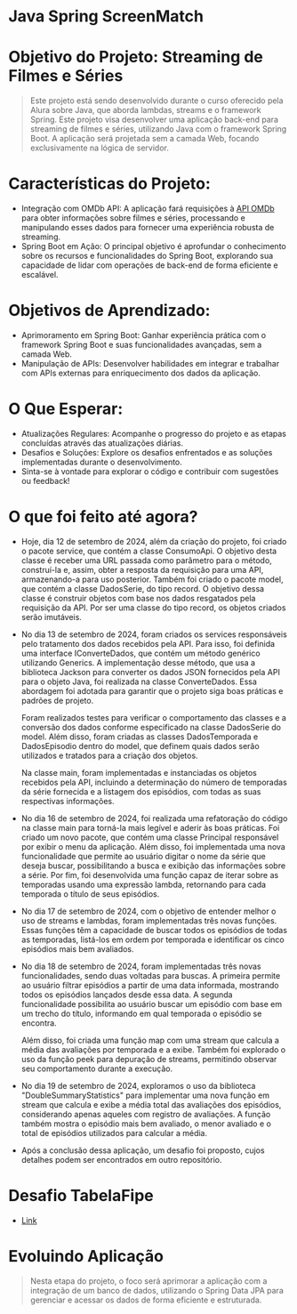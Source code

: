 # Java Spring ScreenMatch

# Objetivo do Projeto: Streaming de Filmes e Séries
> Este projeto está sendo desenvolvido durante o curso oferecido pela Alura sobre Java, que aborda lambdas, streams e o framework Spring.
> Este projeto visa desenvolver uma aplicação back-end para streaming de filmes e séries, utilizando Java com o framework Spring Boot. A aplicação será projetada sem a camada Web, focando exclusivamente na lógica de servidor.

# Características do Projeto:
- Integração com OMDb API: A aplicação fará requisições à [API OMDb](https://www.omdbapi.com/) para obter informações sobre filmes e séries, processando e manipulando esses dados para fornecer uma experiência robusta de streaming.
- Spring Boot em Ação: O principal objetivo é aprofundar o conhecimento sobre os recursos e funcionalidades do Spring Boot, explorando sua capacidade de lidar com operações de back-end de forma eficiente e escalável.
# Objetivos de Aprendizado:
- Aprimoramento em Spring Boot: Ganhar experiência prática com o framework Spring Boot e suas funcionalidades avançadas, sem a camada Web.
- Manipulação de APIs: Desenvolver habilidades em integrar e trabalhar com APIs externas para enriquecimento dos dados da aplicação.
# O Que Esperar:
- Atualizações Regulares: Acompanhe o progresso do projeto e as etapas concluídas através das atualizações diárias.
- Desafios e Soluções: Explore os desafios enfrentados e as soluções implementadas durante o desenvolvimento.
- Sinta-se à vontade para explorar o código e contribuir com sugestões ou feedback!

# O que foi feito até agora?
- Hoje, dia 12 de setembro de 2024, além da criação do projeto, foi criado o pacote service, que contém a classe ConsumoApi. O objetivo desta classe é receber uma URL passada como parâmetro para o método, construí-la e, assim, obter a resposta da requisição para uma API, armazenando-a para uso posterior. Também foi criado o pacote model, que contém a classe DadosSerie, do tipo record. O objetivo dessa classe é construir objetos com base nos dados resgatados pela requisição da API. Por ser uma classe do tipo record, os objetos criados serão imutáveis.
- No dia 13 de setembro de 2024, foram criados os services responsáveis pelo tratamento dos dados recebidos pela API. Para isso, foi definida uma interface IConverteDados, que contém um método genérico utilizando Generics. A implementação desse método, que usa a biblioteca Jackson      para converter os dados JSON fornecidos pela API para o objeto Java, foi realizada na classe ConverteDados. Essa abordagem foi adotada para garantir que o projeto siga boas práticas e padrões de projeto.

  Foram realizados testes para verificar o comportamento das classes e a conversão dos dados conforme especificado na classe DadosSerie do model. Além disso, foram criadas as classes DadosTemporada e DadosEpisodio dentro do model, que definem quais dados serão utilizados    e tratados para a criação dos objetos.

  Na classe main, foram implementadas e instanciadas os objetos recebidos pela API, incluindo a determinação do número de temporadas da série fornecida e a listagem dos episódios, com todas as suas respectivas informações.
- No dia 16 de setembro de 2024, foi realizada uma refatoração do código na classe main para torná-la mais legível e aderir às boas práticas. Foi criado um novo pacote, que contém uma classe Principal responsável por exibir o menu da aplicação. Além disso, foi implementada uma nova funcionalidade que permite ao usuário digitar o nome da série que deseja buscar, possibilitando a busca e exibição das informações sobre a série. Por fim, foi desenvolvida uma função capaz de iterar sobre as temporadas usando uma expressão lambda, retornando para cada temporada o título de seus episódios.
- No dia 17 de setembro de 2024, com o objetivo de entender melhor o uso de streams e lambdas, foram implementadas três novas funções. Essas funções têm a capacidade de buscar todos os episódios de todas as temporadas, listá-los em ordem por temporada e identificar os cinco episódios mais bem avaliados.
- No dia 18 de setembro de 2024, foram implementadas três novas funcionalidades, sendo duas voltadas para buscas. A primeira permite ao usuário filtrar episódios a partir de uma data informada, mostrando todos os episódios lançados desde essa data. A segunda funcionalidade possibilita ao usuário buscar um episódio com base em um trecho do título, informando em qual temporada o episódio se encontra.

  Além disso, foi criada uma função map com uma stream que calcula a média das avaliações por temporada e a exibe. Também foi explorado o uso da função peek para depuração de streams, permitindo observar seu comportamento durante a execução.
- No dia 19 de setembro de 2024, exploramos o uso da biblioteca "DoubleSummaryStatistics" para implementar uma nova função em stream que calcula e exibe a média total das avaliações dos episódios, considerando apenas aqueles com registro de avaliações. A função também mostra o episódio mais bem avaliado, o menor avaliado e o total de episódios utilizados para calcular a média.

- Após a conclusão dessa aplicação, um desafio foi proposto, cujos detalhes podem ser encontrados em outro repositório.

# Desafio TabelaFipe
- [Link](https://github.com/alexzxcg/Desafio-TabelaFipe/tree/main)

# Evoluindo Aplicação
> Nesta etapa do projeto, o foco será aprimorar a aplicação com a integração de um banco de dados, utilizando o Spring Data JPA para gerenciar e acessar os dados de forma eficiente e estruturada.
